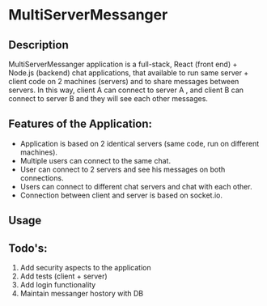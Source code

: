 # MultiServerMessanger

## Description

MultiServerMessanger application is a full-stack, React (front end) + Node.js (backend) chat applications, that available to run same server + client code on 2 machines (servers) and to share messages between servers. In this way, client A can connect to server A , and client B can connect to server B and they will see each other messages.

## Features of the Application:

- Application is based on 2 identical servers (same code, run on different machines).
- Multiple users can connect to the same chat.
- User can connect to 2 servers and see his messages on both connections.
- Users can connect to different chat servers and chat with each other.
- Connection between client and server is based on socket.io.
    
## Usage
    
    





## Todo's:
1. Add security aspects to the application
2. Add tests (client + server)
3. Add login functionality
4. Maintain messanger hostory with DB
